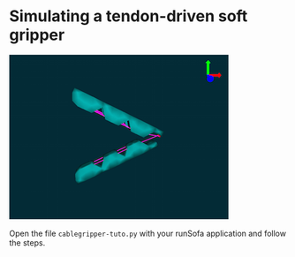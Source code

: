 # Simulating a tendon-driven soft gripper

<img src="https://github.com/SofaDefrost/SoftRobots/blob/master/examples/tutorials/CableGripper/images/gripper.png"
     alt="Gripper" />

Open the file `cablegripper-tuto.py` with your runSofa application and follow the steps. 
